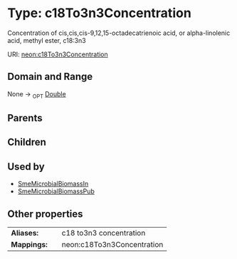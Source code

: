 
# Type: c18To3n3Concentration


Concentration of cis,cis,cis-9,12,15-octadecatrienoic acid, or alpha-linolenic acid, methyl ester, c18:3n3

URI: [neon:c18To3n3Concentration](https://data.neonscience.org/c18To3n3Concentration)


## Domain and Range

None ->  <sub>OPT</sub> [Double](types/Double.md)

## Parents


## Children


## Used by

 * [SmeMicrobialBiomassIn](SmeMicrobialBiomassIn.md)
 * [SmeMicrobialBiomassPub](SmeMicrobialBiomassPub.md)

## Other properties

|  |  |  |
| --- | --- | --- |
| **Aliases:** | | c18 to3n3 concentration |
| **Mappings:** | | neon:c18To3n3Concentration |

